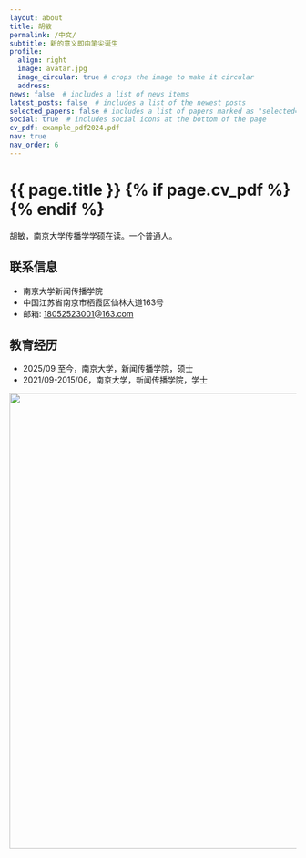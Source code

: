 ```yaml
---
layout: about
title: 胡敏
permalink: /中文/
subtitle: 新的意义即由笔尖诞生
profile:
  align: right
  image: avatar.jpg
  image_circular: true # crops the image to make it circular
  address:
news: false  # includes a list of news items
latest_posts: false  # includes a list of the newest posts
selected_papers: false # includes a list of papers marked as "selected={true}"
social: true  # includes social icons at the bottom of the page
cv_pdf: example_pdf2024.pdf
nav: true
nav_order: 6
---
```



<h1 class="post-title">{{ page.title }} {% if page.cv_pdf %}<a href="{{ page.cv_pdf | prepend: 'assets/pdf/' | relative_url}}" target="_blank" rel="noopener noreferrer" class="float-right"><i class="fas fa-file-pdf"></i></a>{% endif %}</h1>


胡敏，南京大学传播学学硕在读。一个普通人。

## 联系信息
- 南京大学新闻传播学院
- 中国江苏省南京市栖霞区仙林大道163号
- 邮箱: 18052523001@163.com

## 教育经历
- 2025/09 至今，南京大学，新闻传播学院，硕士
- 2021/09-2015/06，南京大学，新闻传播学院，学士


<a href="https://github.com/humin030/humin030.github.io/edit/master/_pages/%E4%B8%AD%E6%96%87.md">
  <img src="https://user-images.githubusercontent.com/543384/192227995-fdb3a693-2f68-4dc4-b9bd-06053066322f.png" width = "800" align="middle" />
</a>
